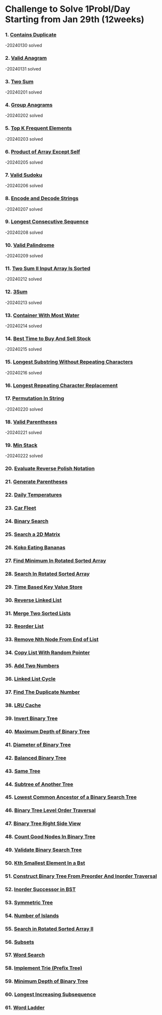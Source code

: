 # Challenge to Solve 1Probl/Day Starting from Jan 29th (12weeks)

### 1. [Contains Duplicate](https://leetcode.com/problems/contains-duplicate/)
-20240130 solved
### 2. [Valid Anagram](https://leetcode.com/problems/valid-anagram/)
-20240131 solved
### 3. [Two Sum](https://leetcode.com/problems/two-sum/)
-20240201 solved
### 4. [Group Anagrams](https://leetcode.com/problems/group-anagrams/)
-20240202 solved
### 5. [Top K Frequent Elements](https://leetcode.com/problems/top-k-frequent-elements/)
-20240203 solved
### 6. [Product of Array Except Self](https://leetcode.com/problems/product-of-array-except-self/)
-20240205 solved
### 7. [Valid Sudoku](https://leetcode.com/problems/valid-sudoku/)
-20240206 solved
### 8. [Encode and Decode Strings](https://leetcode.com/problems/encode-and-decode-strings/)
-20240207 solved
### 9. [Longest Consecutive Sequence](https://leetcode.com/problems/longest-consecutive-sequence/)
-20240208 solved
### 10. [Valid Palindrome](https://leetcode.com/problems/valid-palindrome/)
-20240209 solved
### 11. [Two Sum II Input Array Is Sorted](https://leetcode.com/problems/two-sum-ii-input-array-is-sorted/)
-20240212 solved
### 12. [3Sum](https://leetcode.com/problems/3sum/)
-20240213 solved
### 13. [Container With Most Water](https://leetcode.com/problems/container-with-most-water/)
-20240214 solved
### 14. [Best Time to Buy And Sell Stock](https://leetcode.com/problems/best-time-to-buy-and-sell-stock/)
-20240215 solved
### 15. [Longest Substring Without Repeating Characters](https://leetcode.com/problems/longest-substring-without-repeating-characters/)
-20240216 solved
### 16. [Longest Repeating Character Replacement](https://leetcode.com/problems/longest-repeating-character-replacement/)
### 17. [Permutation In String](https://leetcode.com/problems/permutation-in-string/)
-20240220 solved
### 18. [Valid Parentheses](https://leetcode.com/problems/valid-parentheses/)
-20240221 solved
### 19. [Min Stack](https://leetcode.com/problems/min-stack/)
-20240222 solved
### 20. [Evaluate Reverse Polish Notation](https://leetcode.com/problems/evaluate-reverse-polish-notation/)
### 21. [Generate Parentheses](https://leetcode.com/problems/generate-parentheses/)
### 22. [Daily Temperatures](https://leetcode.com/problems/daily-temperatures/)
### 23. [Car Fleet](https://leetcode.com/problems/car-fleet/)
### 24. [Binary Search](https://leetcode.com/problems/binary-search/)
### 25. [Search a 2D Matrix](https://leetcode.com/problems/search-a-2d-matrix/)
### 26. [Koko Eating Bananas](https://leetcode.com/problems/koko-eating-bananas/)
### 27. [Find Minimum In Rotated Sorted Array](https://leetcode.com/problems/find-minimum-in-rotated-sorted-array/)
### 28. [Search In Rotated Sorted Array](https://leetcode.com/problems/search-in-rotated-sorted-array/)
### 29. [Time Based Key Value Store](https://leetcode.com/problems/time-based-key-value-store/)
### 30. [Reverse Linked List](https://leetcode.com/problems/reverse-linked-list/)
### 31. [Merge Two Sorted Lists](https://leetcode.com/problems/merge-two-sorted-lists/)
### 32. [Reorder List](https://leetcode.com/problems/reorder-list/)
### 33. [Remove Nth Node From End of List](https://leetcode.com/problems/remove-nth-node-from-end-of-list/)
### 34. [Copy List With Random Pointer](https://leetcode.com/problems/copy-list-with-random-pointer/)
### 35. [Add Two Numbers](https://leetcode.com/problems/add-two-numbers/)
### 36. [Linked List Cycle](https://leetcode.com/problems/linked-list-cycle/)
### 37. [Find The Duplicate Number](https://leetcode.com/problems/find-the-duplicate-number/)
### 38. [LRU Cache](https://leetcode.com/problems/lru-cache/)
### 39. [Invert Binary Tree](https://leetcode.com/problems/invert-binary-tree/)
### 40. [Maximum Depth of Binary Tree](https://leetcode.com/problems/maximum-depth-of-binary-tree/)
### 41. [Diameter of Binary Tree](https://leetcode.com/problems/diameter-of-binary-tree/)
### 42. [Balanced Binary Tree](https://leetcode.com/problems/balanced-binary-tree/)
### 43. [Same Tree](https://leetcode.com/problems/same-tree/)
### 44. [Subtree of Another Tree](https://leetcode.com/problems/subtree-of-another-tree/)
### 45. [Lowest Common Ancestor of a Binary Search Tree](https://leetcode.com/problems/lowest-common-ancestor-of-a-binary-search-tree/)
### 46. [Binary Tree Level Order Traversal](https://leetcode.com/problems/binary-tree-level-order-traversal/)
### 47. [Binary Tree Right Side View](https://leetcode.com/problems/binary-tree-right-side-view/)
### 48. [Count Good Nodes In Binary Tree](https://leetcode.com/problems/count-good-nodes-in-binary-tree/)
### 49. [Validate Binary Search Tree](https://leetcode.com/problems/validate-binary-search-tree/)
### 50. [Kth Smallest Element In a Bst](https://leetcode.com/problems/kth-smallest-element-in-a-bst/)
### 51. [Construct Binary Tree From Preorder And Inorder Traversal](https://leetcode.com/problems/construct-binary-tree-from-preorder-and-inorder-traversal/)
### 52. [Inorder Successor in BST](https://leetcode.com/problems/inorder-successor-in-bst/)
### 53. [Symmetric Tree](https://leetcode.com/problems/symmetric-tree/)
### 54. [Number of Islands](https://leetcode.com/problems/number-of-islands/)
### 55. [Search in Rotated Sorted Array II](https://leetcode.com/problems/search-in-rotated-sorted-array-ii/)
### 56. [Subsets](https://leetcode.com/problems/subsets/)
### 57. [Word Search](https://leetcode.com/problems/word-search/)
### 58. [Implement Trie (Prefix Tree)](https://leetcode.com/problems/implement-trie-prefix-tree/)
### 59. [Minimum Depth of Binary Tree](https://leetcode.com/problems/minimum-depth-of-binary-tree/)
### 60. [Longest Increasing Subsequence](https://leetcode.com/problems/longest-increasing-subsequence/)
### 61. [Word Ladder](https://leetcode.com/problems/word-ladder/)

